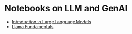 # Notebooks on LLM and GenAI

- [Introduction to Large Language Models](./Introduction%20to%20Large%20Language%20Models/)
- [Llama Fundamentals](./Llama%20Fundamentals/)